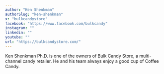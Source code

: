 ```yaml
---
author: "Ken Shenkman"
authorSlug: "ken-shenkman"
x: "bulkcandystore"
facebook: "https://www.facebook.com/bulkcandy"
instagram: ""
linkedin: ""
youtube: ""
url: "https://bulkcandystore.com/"
---
```


Ken Shenkman Ph.D. is one of the owners of Bulk Candy Store, a multi-channel candy retailer. He and his team always enjoy a good cup of Coffee Candy.
